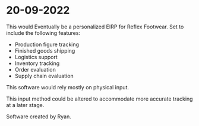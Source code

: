 # 20-09-2022
This would Eventually be a personalized EIRP for Reflex Footwear.
Set to include the following features:
- Production figure tracking
- Finished goods shipping
- Logistics support
- Inventory tracking
- Order evaluation
- Supply chain evaluation

This software would rely mostly on physical input.

This input method could be altered to accommodate more accurate tracking at a later stage.

Software created by Ryan.
